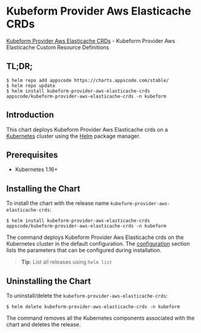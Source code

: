 # Kubeform Provider Aws Elasticache CRDs

[Kubeform Provider Aws Elasticache CRDs](https://github.com/kubeform) - Kubeform Provider Aws Elasticache Custom Resource Definitions

## TL;DR;

```console
$ helm repo add appscode https://charts.appscode.com/stable/
$ helm repo update
$ helm install kubeform-provider-aws-elasticache-crds appscode/kubeform-provider-aws-elasticache-crds -n kubeform
```

## Introduction

This chart deploys Kubeform Provider Aws Elasticache crds on a [Kubernetes](http://kubernetes.io) cluster using the [Helm](https://helm.sh) package manager.

## Prerequisites

- Kubernetes 1.16+

## Installing the Chart

To install the chart with the release name `kubeform-provider-aws-elasticache-crds`:

```console
$ helm install kubeform-provider-aws-elasticache-crds appscode/kubeform-provider-aws-elasticache-crds -n kubeform
```

The command deploys Kubeform Provider Aws Elasticache crds on the Kubernetes cluster in the default configuration. The [configuration](#configuration) section lists the parameters that can be configured during installation.

> **Tip**: List all releases using `helm list`

## Uninstalling the Chart

To uninstall/delete the `kubeform-provider-aws-elasticache-crds`:

```console
$ helm delete kubeform-provider-aws-elasticache-crds -n kubeform
```

The command removes all the Kubernetes components associated with the chart and deletes the release.


